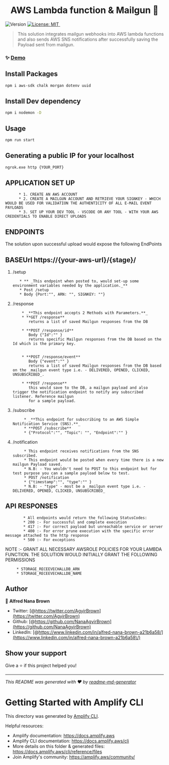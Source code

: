 <h1 align="center">AWS Lambda function & Mailgun 👋</h1>
<p>
  <img alt="Version" src="https://img.shields.io/badge/version-1.0.0-blue.svg?cacheSeconds=2592000" />
  <a href="#" target="_blank">
    <img alt="License: MIT" src="https://img.shields.io/badge/License-MIT-yellow.svg" />
  </a>
  <a href="https://twitter.com/AgyirBrown" target="_blank">
    <img alt="" src="https://img.shields.io/twitter/follow/" />
  </a>
</p>

> This solution integrates mailgun webhooks into AWS lambda functions and also sends AWS SNS notifications after successfully saving the Payload sent from mailgun.

### ✨ [Demo](https://{your-aws-url}/{endpoint})

## Install Packages

```sh
npm i aws-sdk chalk morgan dotenv uuid
```

## Install Dev dependency
```sh
npm i nodemon -D
```
## Usage

```sh
npm run start
```
## Generating a public IP for your localhost

```sh
ngrok.exe http {YOUR_PORT}
```

## APPLICATION SET UP

          * 1. CREATE AN AWS ACCOUNT
          * 2. CREATE A MAILGUN ACCOUNT AND RETRIEVE YOUR SIGNKEY - WHICH WOULD BE USED FOR VALIDATION THE AUTHENTICITY OF ALL E-MAIL EVENT PAYLOADS
          * 3. SET UP YOUR DEV TOOL - VSCODE OR ANY TOOL - WITH YOUR AWS CREDENTIALS TO ENABLE DIRECT UPLOADS

## ENDPOINTS
The solution upon successful upload would expose the following EndPoints
## BASEUrl https://{your-aws-url}/{stage}/ 
1. /setup  

          * ** _This endpoint when posted to, would set-up some environment variables needed by the application._**
          * Post /setup 
          * Body {Port:"", ARN: "", SIGNKEY: ""}
        
2. /response

           * _**This endpoint accepts 2 Methods with Parameters.**_
           * **GET /response**
              returns a list of saved Mailgun responses from the DB

           * **POST /response/id**
              Body {"Id":"" }
              returns specific Mailgun responses from the DB based on the Id which is the primary key.
              

           * **POST /response/event**
              Body {"event":"" }
              returns a list of saved Mailgun responses from the DB based on the _mailgun event type i.e. - DELIVERED, OPENED, CLICKED, UNSUBSCRIBED_.

           * **POST /response**
              this would save to the DB, a mailgun payload and also trigger the notification endpoint to notify any subscribed listener. Reference mailgun 
              for a sample payload.

3. /subscribe

            * _**This endpoint for subscribing to an AWS Simple Notification Service (SNS).**_
            * **POST /subscribe**
            * {"Protocol":"", "Topic": "", "Endpoint":"" }

4. /notification

            * This endpoint receives notifications from the SNS subscribed. 
            * This endpoint would be posted when every time there is a new mailgun Payload saved. 
            * N.B: - You wouldn't need to POST to this endpoint but for test purpose you can a sample payload below to test. 
            * POST /notification
            * {"timestamp":"", "type":"" } 
            * N.B: - "type" - most be a _mailgun event type i.e. - DELIVERED, OPENED, CLICKED, UNSUBSCRIBED_


## API RESPONSES

            * All endpoints would return the following StatusCodes:
            * 200 :- For successful and complete execution
            * 417 :- For correct payload but unreachable service or server
            * 400 :- For error prune execution with the specific error message attached to the http response
            * 500 :- For exceptions 

NOTE :- GRANT ALL NECESSARY AWSROLE POLICIES FOR YOUR LAMBDA FUNCTION. THE SOLUTION WOULD INITIALLY GRANT THE FOLLOWING PERMISSIONS 

	     * STORAGE_RECEEVECHALLDB_ARN
	     * STORAGE_RECEEVECHALLDB_NAME

## Author

👤 **Alfred Nana Brown**

* Twitter: [@https://twitter.com/AgyirBrown](https://twitter.com/AgyirBrown)
* Github: [@https://github.com/NanaAgyirBrown](https://github.com/NanaAgyirBrown)
* LinkedIn: [@https://www.linkedin.com/in/alfred-nana-brown-a21b6a58/](https://www.linkedin.com/in/alfred-nana-brown-a21b6a58\/)

## Show your support

Give a ⭐️ if this project helped you!

***
_This README was generated with ❤️ by [readme-md-generator](https://github.com/kefranabg/readme-md-generator)_

# Getting Started with Amplify CLI
This directory was generated by [Amplify CLI](https://docs.amplify.aws/cli).

Helpful resources:
- Amplify documentation: https://docs.amplify.aws
- Amplify CLI documentation: https://docs.amplify.aws/cli
- More details on this folder & generated files: https://docs.amplify.aws/cli/reference/files
- Join Amplify's community: https://amplify.aws/community/
